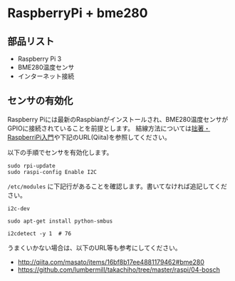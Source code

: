 # RaspberryPi + bme280
## 部品リスト
<ul>
  <li>Raspberry Pi 3</li>
  <li>BME280温度センサ</li>
  <li>インターネット接続</li>
</ul>

## センサの有効化
Raspberry Piには最新のRaspbianがインストールされ、BME280温度センサがGPIOに接続されていることを前提とします。
結線方法については<a href="https://itunes.apple.com/jp/book/raspberrypi-ru-men/id1035076658?mt=11&ign-mpt=uo%3D4">拙著・RaspberriPi入門</a>や下記のURL(Qiita)を参照してください。

以下の手順でセンサを有効化します。

```
sudo rpi-update
sudo raspi-config Enable I2C
```

`/etc/modules` に下記行があることを確認します。書いてなければ追記してください。

```
i2c-dev
```

```
sudo apt-get install python-smbus

i2cdetect -y 1  # 76
```

うまくいかない場合は、以下のURL等も参考にしてください。
<ul>
  <li><a href="http://qiita.com/masato/items/16bf8b17ee4881179462#bme280">http://qiita.com/masato/items/16bf8b17ee4881179462#bme280</a></li>
  <li><a href="https://github.com/lumbermill/takachiho/tree/master/raspi/04-bosch">https://github.com/lumbermill/takachiho/tree/master/raspi/04-bosch</a></li>
</ul>
